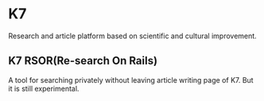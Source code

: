 # K7
Research and article platform based on scientific and cultural improvement.

## K7 RSOR(Re-search On Rails)
A tool for searching privately without leaving article writing page of K7. But it is still experimental.
